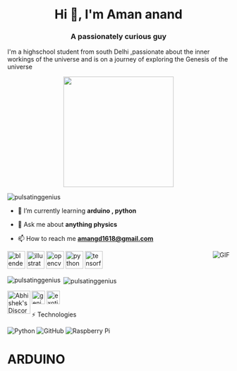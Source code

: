 <h1 align="center">Hi 👋, I'm Aman anand</h1>

<h3 align="center">A passionately curious guy</h3>
I'm a highschool student from south Delhi ,passionate about the inner workings of the universe and is on a journey of exploring the Genesis of the universe

<p align="center">
  <img width="250" src="https://media.giphy.com/media/jIgXf4hgbHCeKiXpvt/giphy.gif">
</p>

<p align="left"> <img src="https://komarev.com/ghpvc/?username=pulsatinggenius" alt="pulsatinggenius" /> </p>

- 🌱 I’m currently learning **arduino , python**

- 💬 Ask me about **anything physics**

- 📫 How to reach me **amangd1618@gmail.com**

<img align="right" alt="GIF" src="https://media.giphy.com/media/836HiJc7pgzy8iNXCn/giphy.gif" />

<p align="left"><img src="https://download.blender.org/branding/community/blender_community_badge_white.svg" alt="blender" width="40" height="40"/> <img src="https://www.vectorlogo.zone/logos/adobe_illustrator/adobe_illustrator-icon.svg" alt="illustrator" width="40" height="40"/> <img src="https://www.vectorlogo.zone/logos/opencv/opencv-icon.svg" alt="opencv" width="40" height="40"/> <img src="https://devicons.github.io/devicon/devicon.git/icons/python/python-original.svg" alt="python" width="40" height="40"/> <img src="https://www.vectorlogo.zone/logos/tensorflow/tensorflow-icon.svg" alt="tensorflow" width="40" height="40"/></p><p><img align="left" src="https://github-readme-stats.vercel.app/api/top-langs/?username=pulsatinggenius&layout=compact&hide=html" alt="pulsatinggenius" /></p>


<p>&nbsp;<img align="center" src="https://github-readme-stats.vercel.app/api?username=pulsatinggenius&show_icons=true&theme=dracula" alt="pulsatinggenius" /></p>



<p align="center">

<a href="https://twitter.com/geniuspulsating" target="blank"><img align="center" src="https://cdn.jsdelivr.net/npm/simple-icons@3.0.1/icons/twitter.svg" alt="geniuspulsating" height="30" width="30" /></a> <a href="https://instagram.com/quellcrist_.falconer" target="blank"><img align="center" src="https://cdn.jsdelivr.net/npm/simple-icons@3.0.1/icons/instagram.svg" alt="exotic_hadron3" height="30" width="30" /></a> <a href="https://discord.gg/yC6Hwvk"> <img align="left" alt="Abhishek's Discord" width="52px" src="https://cdn.jsdelivr.net/npm/simple-icons@v3/icons/discord.svg" />
</a>
</p>
⚡ Technologies

![Python](https://img.shields.io/badge/-Python-black?style=flat-square&logo=Python)
![GitHub](https://img.shields.io/badge/-GitHub-181717?style=flat-square&logo=github)
![Raspberry Pi](https://img.shields.io/badge/-Raspberry%20Pi-C51A4A?style=flat-square&logo=Raspberry-Pi)

# ARDUINO

